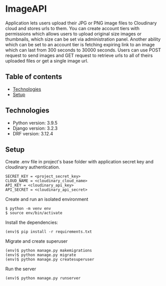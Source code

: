 # ImageAPI

Application lets users upload their JPG or PNG image files to Cloudinary cloud and stores urls to them. You can create account tiers with permissions which allows users to upload original size images or thumbnails, which size can be set via administration panel. Another ability which can be set to an account tier is fetching expiring link to an image which can last from 300 seconds to 30000 seconds. Users can use POST request to send images and GET request  to retrieve urls to all of theirs uploaded files or get a single image url.


## Table of contents
* [Technologies](#technologies)
* [Setup](#setup)

## Technologies
* Python version: 3.9.5
* Django version: 3.2.3
* DRF version: 3.12.4

## Setup

Create .env file in project's base folder with application secret key and cloudinary authentication.
```
SECRET_KEY = <project_secret_key>
CLOUD_NAME = <cloudinary_cloud_name>
API_KEY = <cloudinary_api_key>
API_SECRET = <cloudinary_api_secret>
```

Create and run an isolated environment
```
$ python -m venv env
$ source env/bin/activate
```

Install the dependencies:
```
(env)$ pip install -r requirements.txt
```

Migrate and create superuser
```
(env)$ python manage.py makemigrations
(env)$ python manage.py migrate
(env)$ python manage.py createsuperuser
```

Run the server
```
(env)$ python manage.py runserver
```
